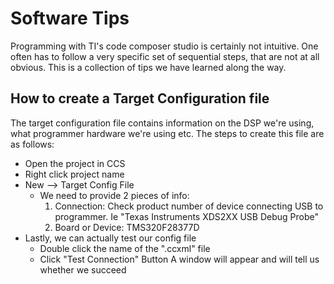 # Software Tips
Programming with TI's code composer studio is certainly not intuitive.
One often has to follow a very specific set of sequential steps, that are not at all obvious.
This is a collection of tips we have learned along the way.

## How to create a Target Configuration file
The target configuration file contains information on the DSP we're using, what programmer hardware we're using etc.
The steps to create this file are as follows:
- Open the project in CCS
- Right click project name
- New --> Target Config File
	- We need to provide 2 pieces of info:
		1. Connection:
			Check product number of device connecting USB to programmer.
			Ie "Texas Instruments XDS2XX USB Debug Probe"
		2. Board or Device:
			TMS320F28377D
-  Lastly, we can actually test our config file
	- Double click the name of the ".ccxml" file
	- Click "Test Connection" Button
A window will appear and will tell us whether we succeed